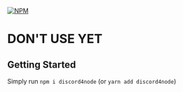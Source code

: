 [![NPM](https://nodei.co/npm/discord4node.png?downloads=true&downloadRank=true&stars=true)](https://nodei.co/npm/discord4node/)

# DON'T USE YET

## Getting Started
Simply run `npm i discord4node` (or `yarn add discord4node`)

